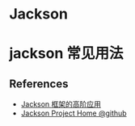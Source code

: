 # Jackson


<!--more-->

# jackson 常见用法

## References
* [Jackson 框架的高阶应用](https://www.ibm.com/developerworks/cn/java/jackson-advanced-application/index.html)
* [Jackson Project Home @github](https://github.com/FasterXML/jackson)
